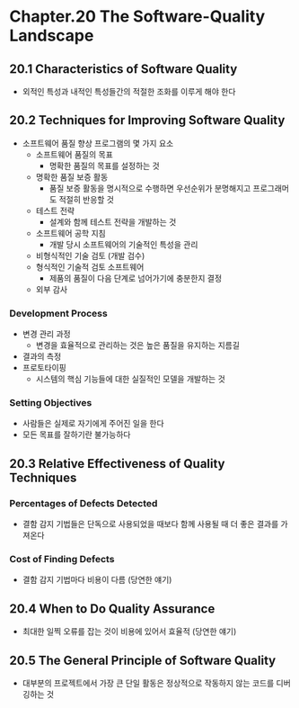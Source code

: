 # Chapter.20 The Software-Quality Landscape

## 20.1 Characteristics of Software Quality

- 외적인 특성과 내적인 특성들간의 적절한 조화를 이루게 해야 한다

## 20.2 Techniques for Improving Software Quality

- 소프트웨어 품질 향상 프로그램의 몇 가지 요소
  - 소프트웨어 품질의 목표
    - 명확한 품질의 목표를 설정하는 것
  - 명확한 품질 보증 활동
    - 품질 보증 활동을 명시적으로 수행하면 우선순위가 분명해지고 프로그래머도 적절히 반응할 것
  - 테스트 전략
    - 설계와 함께 테스트 전략을 개발하는 것
  - 소프트웨어 공학 지침
    - 개발 당시 소프트웨어의 기술적인 특성을 관리
  - 비형식적인 기술 검토 (개발 검수)
  - 형식적인 기술적 검토 소프트웨어 
    - 제품의 품질이 다음 단계로 넘어가기에 충분한지 결정
  - 외부 감사

### Development Process

- 변경 관리 과정
  - 변경을 효율적으로 관리하는 것은 높은 품질을 유지하는 지름길
- 결과의 측정
- 프로토타이핑
  - 시스템의 핵심 기능들에 대한 실질적인 모델을 개발하는 것

### Setting Objectives

- 사람들은 실제로 자기에게 주어진 일을 한다
- 모든 목표를 잘하기란 불가능하다

## 20.3 Relative Effectiveness of Quality Techniques

### Percentages of Defects Detected

- 결함 감지 기법들은 단독으로 사용되었을 때보다 함께 사용될 때 더 좋은 결과를 가져온다

### Cost of Finding Defects

- 결함 감지 기법마다 비용이 다름 (당연한 얘기)

## 20.4 When to Do Quality Assurance

- 최대한 일찍 오류를 잡는 것이 비용에 있어서 효율적 (당연한 얘기)

## 20.5 The General Principle of Software Quality

- 대부분의 프로젝트에서 가장 큰 단일 활동은 정상적으로 작동하지 않는 코드를 디버깅하는 것
